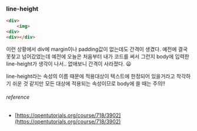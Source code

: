 ### line-height

```html
<div>
	<img>
<div>
<div></div>
```

이런 상황에서 div에 margin이나 padding값이 없는데도 간격이 생겼다. 예전에 결국 못찾고 넘어갔었는데 예전에 오늘은 처음부터 내가 코드를 써서 그런지 body에 입력한 line-height가 생각이 나서.. 없애보니 간격이 사라졌다. :frowning:

line-height라는 속성의 이름 때문에 적용대상이 텍스트에 한정되어 있을거라고 착각하기 쉬운 것 같지만 모든 대상에 적용되는 속성이므로 body에 쓸 때는 주의!!

###### reference
* [https://opentutorials.org/course/718/3902](https://opentutorials.org/course/718/3902)